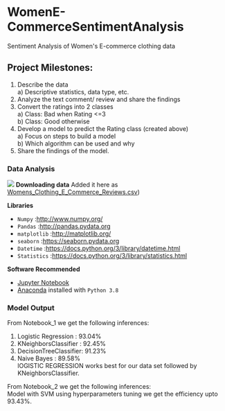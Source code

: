 # WomenE-CommerceSentimentAnalysis  
Sentiment Analysis of Women's E-commerce clothing data  
## Project Milestones:
1) Describe the data  
    a) Descriptive statistics, data type, etc.  
2) Analyze the text comment/ review and share the findings  
3) Convert the ratings into 2 classes  
    a) Class: Bad when Rating <=3  
    b) Class: Good otherwise  
4) Develop a model to predict the Rating class (created above)  
    a) Focus on steps to build a model  
    b) Which algorithm can be used and why  
5) Share the findings of the model.  

### Data Analysis  
![](https://github.com/dipanshug124/WomenE-CommerceSentimentAnalysis/blob/master/images/AgeDistribution.png)
**Downloading data** 
Added it here as [Womens_Clothing_E_Commerce_Reviews.csv](https://github.com/dipanshug124/WomenE-CommerceSentimentAnalysis/blob/master/Womens_Clothing_E_Commerce_Reviews.csv))  

**Libraries**
* `Numpy` :http://www.numpy.org/
* `Pandas` :http://pandas.pydata.org
* `matplotlib` :http://matplotlib.org/
* `seaborn` :https://seaborn.pydata.org
* `Datetime` :https://docs.python.org/3/library/datetime.html
*  `Statistics` :https://docs.python.org/3/library/statistics.html

**Software Recommended**
* [Jupyter Notebook](http://ipython.org/notebook.html)
* [Anaconda](http://continuum.io/downloads) installed with `Python 3.8`  


### Model Output  
From Notebook_1 we get the following inferences:  
1. Logistic Regression : 93.04%  
2. KNeighborsClassifier : 92.45%  
3. DecisionTreeClassifier: 91.23%  
4. Naive Bayes : 89.58%  
lOGISTIC REGRESSION works best for our data set followed by KNeighborsClassifier.  

From Notebook_2 we get the following inferences:  
Model with SVM using hyperparameters tuning we get the efficiency upto 93.43%.
